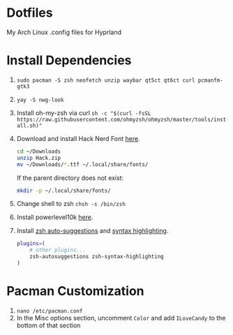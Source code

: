 # Dotfiles
My Arch Linux .config files for Hyprland

# Install Dependencies
1. `sudo pacman -S zsh neofetch unzip waybar qt5ct qt6ct curl pcmanfm-gtk3`
2. `yay -S nwg-look`

3. Install oh-my-zsh via curl `sh -c "$(curl -fsSL https://raw.githubusercontent.com/ohmyzsh/ohmyzsh/master/tools/install.sh)"`

4. Download and install Hack Nerd Font [here](https://www.nerdfonts.com/font-downloads).

    ```sh
    cd ~/Downloads
    unzip Hack.zip
    mv ~/Downloads/*.ttf ~/.local/share/fonts/
    ```

    If the parent directory does not exist:

    ```sh
    mkdir -p ~/.local/share/fonts/
    ```

5. Change shell to zsh `chsh -s /bin/zsh`

6. Install powerlevel10k [here](https://github.com/romkatv/powerlevel10k?tab=readme-ov-file#installation).

7. Install [zsh auto-suggestions](https://github.com/zsh-users/zsh-autosuggestions/blob/master/INSTALL.md) and [syntax highlighting](https://github.com/zsh-users/zsh-syntax-highlighting/blob/master/INSTALL.md).
    ```sh
    plugins=( 
        # other plugins...
        zsh-autosuggestions zsh-syntax-highlighting
    )
    ```

# Pacman Customization

1. `nano /etc/pacman.conf`
2. In the Misc options section, uncomment `Color` and add `ILoveCandy` to the bottom of that section
